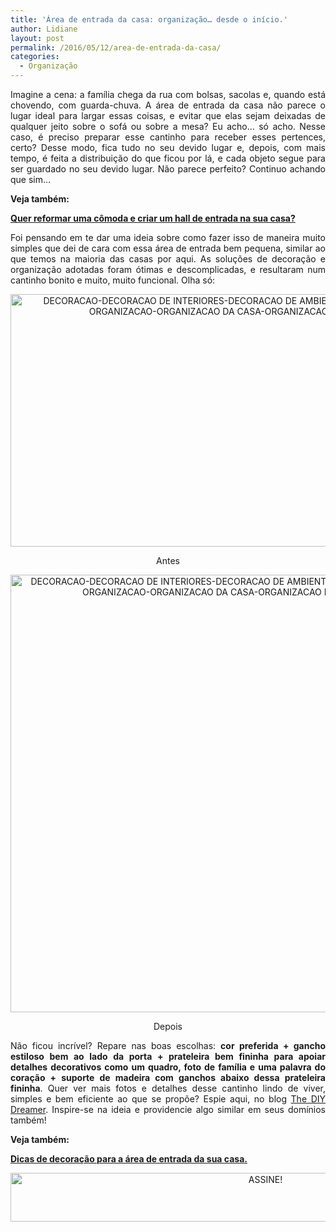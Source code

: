 ```yaml
---
title: 'Área de entrada da casa: organização… desde o início.'
author: Lidiane
layout: post
permalink: /2016/05/12/area-de-entrada-da-casa/
categories:
  - Organização
---
```

<p align="justify">
  Imagine a cena: a família chega da rua com bolsas, sacolas e, quando está chovendo, com guarda-chuva. A área de entrada da casa não parece o lugar ideal para largar essas coisas, e evitar que elas sejam deixadas de qualquer jeito sobre o sofá ou sobre a mesa? Eu acho… só acho. Nesse caso, é preciso preparar esse cantinho para receber esses pertences, certo? Desse modo, fica tudo no seu devido lugar e, depois, com mais tempo, é feita a distribuição do que ficou por lá, e cada objeto segue para ser guardado no seu devido lugar. Não parece perfeito? Continuo achando que sim…
</p>

<p align="justify">
  <strong>Veja também:</strong>
</p>

<p align="justify">
  <a href="http://www.decoracaodacasa.com/comoda-hall-de-entrada/" target="_blank" rel="noopener noreferrer"><strong>Quer reformar uma cômoda e criar um hall de entrada na sua casa?</strong></a>
</p>

<p align="justify">
  Foi pensando em te dar uma ideia sobre como fazer isso de maneira muito simples que dei de cara com essa área de entrada bem pequena, similar ao que temos na maioria das casas por aqui. As soluções de decoração e organização adotadas foram ótimas e descomplicadas, e resultaram num cantinho bonito e muito, muito funcional. Olha só:
</p>

<p align="center">
  <img class="alignnone size-full wp-image-12509" src="https://www.trololodemulher.com.br/2016/05/DECORACAO-DECORACAO-DE-INTERIORES-DECORACAO-DE-AMBIENTES-AREA-ENTRADA-CASA-ORGANIZACAO-ORGANIZACAO-DA-CASA-ORGANIZACAO-DOMESTICA2.jpg" alt="DECORACAO-DECORACAO DE INTERIORES-DECORACAO DE AMBIENTES-AREA ENTRADA CASA-ORGANIZACAO-ORGANIZACAO DA CASA-ORGANIZACAO DOMESTICA[2]" width="740" height="404" />
</p>

<p align="center">
  Antes
</p>

<p align="center">
  <img class="alignnone size-full wp-image-12508" src="https://www.trololodemulher.com.br/2016/05/DECORACAO-DECORACAO-DE-INTERIORES-DECORACAO-DE-AMBIENTES-AREA-ENTRADA-CASA-ORGANIZACAO-ORGANIZACAO-DA-CASA-ORGANIZACAO-DOMESTICA.jpg" alt="DECORACAO-DECORACAO DE INTERIORES-DECORACAO DE AMBIENTES-AREA ENTRADA CASA-ORGANIZACAO-ORGANIZACAO DA CASA-ORGANIZACAO DOMESTICA" width="700" height="700" />
</p>

<p align="center">
  Depois
</p>

<p align="justify">
  Não ficou incrível? Repare nas boas escolhas: <strong>cor preferida + gancho estiloso bem ao lado da porta + prateleira bem fininha para apoiar detalhes decorativos como um quadro, foto de família e uma palavra do coração + suporte de madeira com ganchos abaixo dessa prateleira fininha</strong>. Quer ver mais fotos e detalhes desse cantinho lindo de viver, simples e bem eficiente ao que se propõe? Espie aqui, no blog <a href="http://thediydreamer.com/diy/small-entryway-shelf-with-hooks/" target="_blank" rel="noopener noreferrer">The DIY Dreamer</a>. Inspire-se na ideia e providencie algo similar em seus domínios também!
</p>

<p align="justify">
  <strong>Veja também:</strong>
</p>

<p align="justify">
  <a href="http://www.trololodemulher.com.br/2009/02/16/area-de-entrada/" target="_blank" rel="noopener noreferrer"><strong>Dicas de decoração para a área de entrada da sua casa.</strong></a>
</p>

<p align="center">
  <a href="http://feedburner.google.com/fb/a/mailverify?uri=blogBichaFemea&loc=en_US" target="_blank" rel="noopener noreferrer"><img class="alignnone size-full wp-image-10439" src="https://www.trololodemulher.com.br/2014/09/ASSINE.png" alt="ASSINE!" width="800" height="78" /></a>
</p>

<p align="justify">